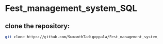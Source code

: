 # Fest_management_system_SQL

## clone the repository:
```bash
git clone https://github.com/SumanthTadigoppala/Fest_management_system_SQL.git